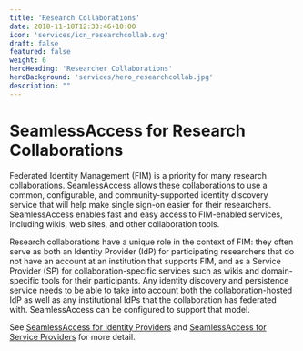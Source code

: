 ```yaml
---
title: 'Research Collaborations'
date: 2018-11-18T12:33:46+10:00
icon: 'services/icn_researchcollab.svg'
draft: false
featured: false
weight: 6
heroHeading: 'Researcher Collaborations'
heroBackground: 'services/hero_researchcollab.jpg'
description: ""
---
```


# SeamlessAccess for Research Collaborations

Federated Identity Management (FIM) is a priority for many research collaborations. SeamlessAccess allows these collaborations to use a common, configurable, and community-supported identity discovery service that will help make single sign-on easier for their researchers. SeamlessAccess enables fast and easy access to FIM-enabled services, including wikis, web sites, and other collaboration tools. 

Research collaborations have a unique role in the context of FIM: they often serve as both an Identity Provider (IdP) for participating researchers that do not have an account at an institution that supports FIM, and as a Service Provider (SP) for collaboration-specific services such as wikis and domain-specific tools for their participants. Any identity discovery and persistence service needs to be able to take into account both the collaboration-hosted IdP as well as any institutional IdPs that the collaboration has federated with. SeamlessAccess can be configured to support that model.

See [SeamlessAccess for Identity Providers](./for-identity-providers.md) and [SeamlessAccess for Service Providers](./for-service-providers.md) for more detail.